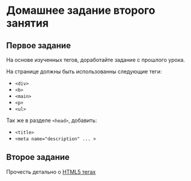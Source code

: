 # Домашнее задание второго занятия

## Первое задание

На основе изученных тегов, доработайте задание с прошлого урока.

На странице должны быть использованны следующие теги:

- `<div>`
- `<b>`
- `<main>`
- `<p>`
- `<ul>`

Так же в разделе `<head>`, добавить:

- `<title>`
- `<meta name="description" ... >`

## Второе задание

Прочесть детально о [HTML5 тегах](https://webref.ru/html)
